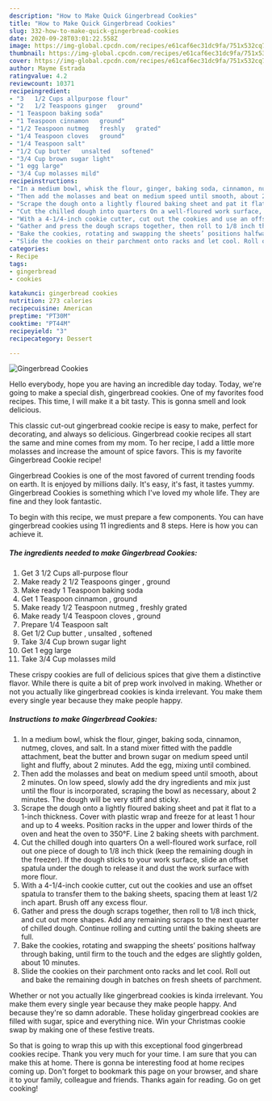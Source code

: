 ```yaml
---
description: "How to Make Quick Gingerbread Cookies"
title: "How to Make Quick Gingerbread Cookies"
slug: 332-how-to-make-quick-gingerbread-cookies
date: 2020-09-28T03:01:22.558Z
image: https://img-global.cpcdn.com/recipes/e61caf6ec31dc9fa/751x532cq70/gingerbread-cookies-recipe-main-photo.jpg
thumbnail: https://img-global.cpcdn.com/recipes/e61caf6ec31dc9fa/751x532cq70/gingerbread-cookies-recipe-main-photo.jpg
cover: https://img-global.cpcdn.com/recipes/e61caf6ec31dc9fa/751x532cq70/gingerbread-cookies-recipe-main-photo.jpg
author: Mayme Estrada
ratingvalue: 4.2
reviewcount: 10371
recipeingredient:
- "3   1/2 Cups allpurpose flour"
- "2   1/2 Teaspoons ginger   ground"
- "1 Teaspoon baking soda"
- "1 Teaspoon cinnamon   ground"
- "1/2 Teaspoon nutmeg   freshly   grated"
- "1/4 Teaspoon cloves   ground"
- "1/4 Teaspoon salt"
- "1/2 Cup butter   unsalted   softened"
- "3/4 Cup brown sugar light"
- "1 egg large"
- "3/4 Cup molasses mild"
recipeinstructions:
- "In a medium bowl, whisk the flour, ginger, baking soda, cinnamon, nutmeg, cloves, and salt. In a stand mixer fitted with the paddle attachment, beat the butter and brown sugar on medium speed until light and fluffy, about 2 minutes. Add the egg, mixing until combined."
- "Then add the molasses and beat on medium speed until smooth, about 2 minutes. On low speed, slowly add the dry ingredients and mix just until the flour is incorporated, scraping the bowl as necessary, about 2 minutes. The dough will be very stiff and sticky."
- "Scrape the dough onto a lightly floured baking sheet and pat it flat to a 1-inch thickness. Cover with plastic wrap and freeze for at least 1 hour and up to 4 weeks. Position racks in the upper and lower thirds of the oven and heat the oven to 350°F. Line 2 baking sheets with parchment."
- "Cut the chilled dough into quarters On a well-floured work surface, roll out one piece of dough to 1/8 inch thick (keep the remaining dough in the freezer). If the dough sticks to your work surface, slide an offset spatula under the dough to release it and dust the work surface with more flour."
- "With a 4-1/4-inch cookie cutter, cut out the cookies and use an offset spatula to transfer them to the baking sheets, spacing them at least 1/2 inch apart. Brush off any excess flour."
- "Gather and press the dough scraps together, then roll to 1/8 inch thick, and cut out more shapes. Add any remaining scraps to the next quarter of chilled dough. Continue rolling and cutting until the baking sheets are full."
- "Bake the cookies, rotating and swapping the sheets’ positions halfway through baking, until firm to the touch and the edges are slightly golden, about 10 minutes."
- "Slide the cookies on their parchment onto racks and let cool. Roll out and bake the remaining dough in batches on fresh sheets of parchment."
categories:
- Recipe
tags:
- gingerbread
- cookies

katakunci: gingerbread cookies 
nutrition: 273 calories
recipecuisine: American
preptime: "PT30M"
cooktime: "PT44M"
recipeyield: "3"
recipecategory: Dessert

---
```



![Gingerbread Cookies](https://img-global.cpcdn.com/recipes/e61caf6ec31dc9fa/751x532cq70/gingerbread-cookies-recipe-main-photo.jpg)

Hello everybody, hope you are having an incredible day today. Today, we're going to make a special dish, gingerbread cookies. One of my favorites food recipes. This time, I will make it a bit tasty. This is gonna smell and look delicious.

This classic cut-out gingerbread cookie recipe is easy to make, perfect for decorating, and always so delicious. Gingerbread cookie recipes all start the same and mine comes from my mom. To her recipe, I add a little more molasses and increase the amount of spice favors. This is my favorite Gingerbread Cookie recipe!

Gingerbread Cookies is one of the most favored of current trending foods on earth. It is enjoyed by millions daily. It's easy, it's fast, it tastes yummy. Gingerbread Cookies is something which I've loved my whole life. They are fine and they look fantastic.


To begin with this recipe, we must prepare a few components. You can have gingerbread cookies using 11 ingredients and 8 steps. Here is how you can achieve it.

<!--inarticleads1-->

##### The ingredients needed to make Gingerbread Cookies:

1. Get 3   1/2 Cups all-purpose flour
1. Make ready 2   1/2 Teaspoons ginger ,  ground
1. Make ready 1 Teaspoon baking soda
1. Get 1 Teaspoon cinnamon ,  ground
1. Make ready 1/2 Teaspoon nutmeg ,  freshly   grated
1. Make ready 1/4 Teaspoon cloves ,  ground
1. Prepare 1/4 Teaspoon salt
1. Get 1/2 Cup butter ,  unsalted ,  softened
1. Take 3/4 Cup brown sugar light
1. Get 1 egg large
1. Take 3/4 Cup molasses mild


These crispy cookies are full of delicious spices that give them a distinctive flavor. While there is quite a bit of prep work involved in making. Whether or not you actually like gingerbread cookies is kinda irrelevant. You make them every single year because they make people happy. 

<!--inarticleads2-->

##### Instructions to make Gingerbread Cookies:

1. In a medium bowl, whisk the flour, ginger, baking soda, cinnamon, nutmeg, cloves, and salt. In a stand mixer fitted with the paddle attachment, beat the butter and brown sugar on medium speed until light and fluffy, about 2 minutes. Add the egg, mixing until combined.
1. Then add the molasses and beat on medium speed until smooth, about 2 minutes. On low speed, slowly add the dry ingredients and mix just until the flour is incorporated, scraping the bowl as necessary, about 2 minutes. The dough will be very stiff and sticky.
1. Scrape the dough onto a lightly floured baking sheet and pat it flat to a 1-inch thickness. Cover with plastic wrap and freeze for at least 1 hour and up to 4 weeks. Position racks in the upper and lower thirds of the oven and heat the oven to 350°F. Line 2 baking sheets with parchment.
1. Cut the chilled dough into quarters On a well-floured work surface, roll out one piece of dough to 1/8 inch thick (keep the remaining dough in the freezer). If the dough sticks to your work surface, slide an offset spatula under the dough to release it and dust the work surface with more flour.
1. With a 4-1/4-inch cookie cutter, cut out the cookies and use an offset spatula to transfer them to the baking sheets, spacing them at least 1/2 inch apart. Brush off any excess flour.
1. Gather and press the dough scraps together, then roll to 1/8 inch thick, and cut out more shapes. Add any remaining scraps to the next quarter of chilled dough. Continue rolling and cutting until the baking sheets are full.
1. Bake the cookies, rotating and swapping the sheets’ positions halfway through baking, until firm to the touch and the edges are slightly golden, about 10 minutes.
1. Slide the cookies on their parchment onto racks and let cool. Roll out and bake the remaining dough in batches on fresh sheets of parchment.


Whether or not you actually like gingerbread cookies is kinda irrelevant. You make them every single year because they make people happy. And because they&#39;re so damn adorable. These holiday gingerbread cookies are filled with sugar, spice and everything nice. Win your Christmas cookie swap by making one of these festive treats. 

So that is going to wrap this up with this exceptional food gingerbread cookies recipe. Thank you very much for your time. I am sure that you can make this at home. There is gonna be interesting food at home recipes coming up. Don't forget to bookmark this page on your browser, and share it to your family, colleague and friends. Thanks again for reading. Go on get cooking!
